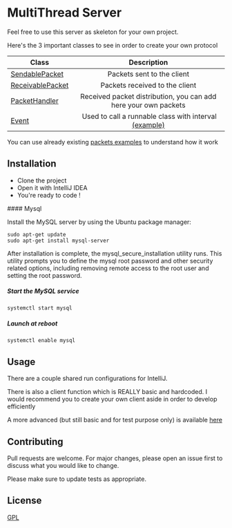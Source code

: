 # MultiThread Server

Feel free to use this server as skeleton for your own project.


Here's the 3 important classes to see in order to create your own protocol


| Class        | Description           | 
| ------------- |:-------------:| 
|   [SendablePacket](https://github.com/BarrosoK/multithread_server/blob/master/src/network/SendablePacket.cpp)       | Packets sent to the client | 
|   [ReceivablePacket](https://github.com/BarrosoK/multithread_server/blob/master/src/network/ReceivablePacket.cpp)       | Packets received to the client | 
|   [PacketHandler](https://github.com/BarrosoK/multithread_server/blob/master/src/handlers/PacketHandler.cpp)       | Received packet distribution, you can add here your own packets | 
| [Event](https://github.com/BarrosoK/multithread_server/blob/master/inc/Event.h) | Used to call a runnable class with interval [(example)](https://github.com/BarrosoK/multithread_server/blob/master/src/events/Announcement.h) |


You can use already existing [packets examples](https://github.com/BarrosoK/multithread_server/blob/master/src/network/client_packets/RequestLogin.h) to understand how it work


## Installation

* Clone the project
* Open it with IntelliJ IDEA
* You're ready to code !

#### Mysql 

Install the MySQL server by using the Ubuntu package manager:


```
sudo apt-get update
sudo apt-get install mysql-server
```

After installation is complete, the mysql_secure_installation utility runs. This utility prompts you to define the mysql root password and other security related options, including removing remote access to the root user and setting the root password.

##### Start the MySQL service

```bash
systemctl start mysql
```

##### Launch at reboot

```bash
systemctl enable mysql
```

## Usage

There are a couple shared run configurations for IntelliJ.

There is also a client function which is REALLY basic and hardcoded. I would recommend you to create your own client aside in order to develop efficiently

A more advanced (but still basic and for test purpose only) is available [here](https://github.com/BarrosoK/client)
    
## Contributing
Pull requests are welcome. For major changes, please open an issue first to discuss what you would like to change.

Please make sure to update tests as appropriate.

## License
[GPL](https://github.com/BarrosoK/multithread_server/blob/master/LICENSE)

